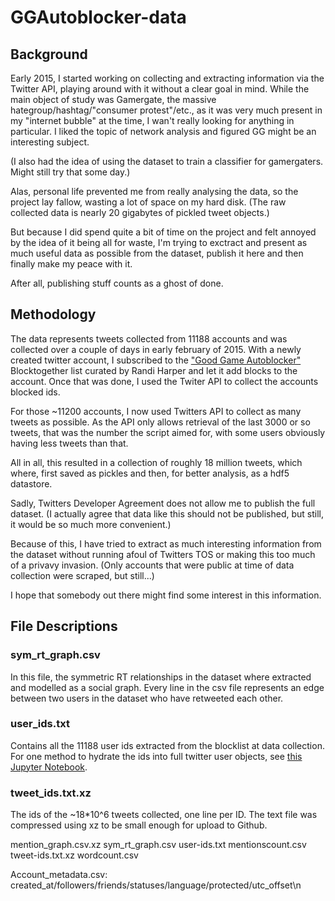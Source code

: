 # GGAutoblocker-data

## Background

Early 2015, I started working on collecting and extracting information via the Twitter API, playing around with it without a clear goal in mind. While the main object of study was Gamergate, the massive hategroup/hashtag/"consumer protest"/etc., as it was very much present in my "internet bubble" at the time, I wan't really looking for anything in particular. I liked the topic of network analysis and figured GG might be an interesting subject. 

(I also had the idea of using the dataset to train a classifier for gamergaters. Might still try that some day.)

Alas, personal life prevented me from really analysing the data, so the project lay fallow, wasting a lot of space on my hard disk. (The raw collected data is nearly 20 gigabytes of pickled tweet objects.)

But because I did spend quite a bit of time on the project and felt annoyed by the idea of it being all for waste, I'm trying to exctract and present as much useful data as possible from the dataset, publish it here and then finally make my peace with it.

After all, publishing stuff counts as a ghost of done.

## Methodology

The data represents tweets collected from 11188 accounts and was collected over a couple of days in early february of 2015. With a newly created twitter account, I subscribed to the ["Good Game Autoblocker"](https://blog.randi.io/good-game-auto-blocker/) Blocktogether list curated by Randi Harper and let it add blocks to the account. Once that was done, I used the Twiter API to collect the accounts blocked ids.

For those ~11200 accounts, I now used Twitters API to collect as many tweets as possible. As the API only allows retrieval of the last 3000 or so tweets, that was the number the script aimed for, with some users obviously having less tweets than that.

All in all, this resulted in a collection of roughly 18 million tweets, which where, first saved as pickles and then, for better analysis, as a hdf5 datastore.

Sadly, Twitters Developer Agreement does not allow me to publish the full dataset. (I actually agree that data like this should not be published, but still, it would be so much more convenient.)

Because of this, I have tried to extract as much interesting information from the dataset without running afoul of Twitters TOS or making this too much of a privavy invasion. (Only accounts that were public at time of data collection were scraped, but still...)

I hope that somebody out there might find some interest in this information.

## File Descriptions

### sym_rt_graph.csv

In this file, the symmetric RT relationships in the dataset where extracted and modelled as a social graph. Every line in the csv file represents an edge between two users in the dataset who have retweeted each other.

### user_ids.txt

Contains all the 11188 user ids extracted from the blocklist at data collection. For one method to hydrate the ids into full twitter user objects, see [this Jupyter Notebook](hydrate_twitter_ids.ipynb).

### tweet_ids.txt.xz

The ids of the ~18*10^6 tweets collected, one line per ID. The text file was compressed using xz to be small enough for upload to Github.








mention_graph.csv.xz
sym_rt_graph.csv
user-ids.txt
mentionscount.csv
tweet-ids.txt.xz
wordcount.csv


Account_metadata.csv: created_at/followers/friends/statuses/language/protected/utc_offset\n
